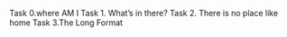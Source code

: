 Task 0.where AM I
Task 1. What’s in there?
Task 2. There is no place like home
Task 3.The Long Format
